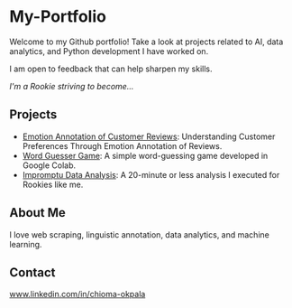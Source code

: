 # My-Portfolio
Welcome to my Github portfolio! Take a look at projects related to AI, data analytics, and Python development I have worked on.

I am open to feedback that can help sharpen my skills.

*I'm a Rookie striving to become...*

## Projects

- [Emotion Annotation of Customer Reviews](./Emotion%20Annotation%20of%20Customer%20Reviews/README.md): Understanding Customer Preferences Through Emotion Annotation of Reviews.
- [Word Guesser Game](./word_guesser_game/README.md): A simple word-guessing game developed in Google Colab.
- [Impromptu Data Analysis](./impromptu_analysis/README.md): A 20-minute or less analysis I executed for Rookies like me.


## About Me

I love web scraping, linguistic annotation, data analytics, and machine learning.

## Contact

www.linkedin.com/in/chioma-okpala 
